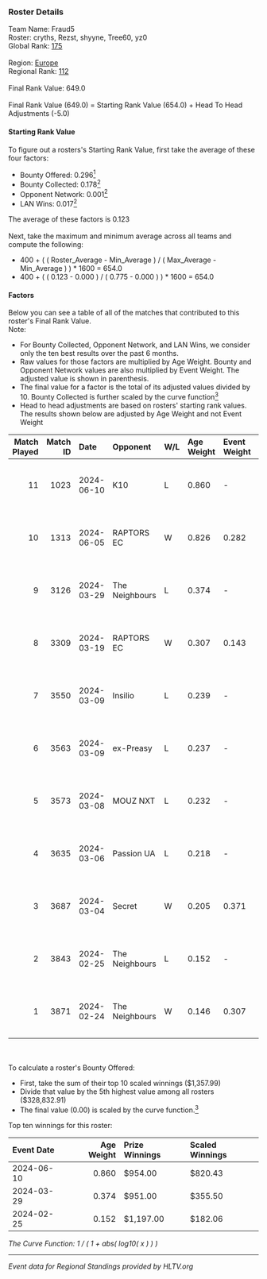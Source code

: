 ### Roster Details<br />
Team Name: Fraud5<br />
Roster: cryths, Rezst, shyyne, Tree60, yz0<br />
Global Rank: [175](../standings_global.md)<br />
<br />
Region: [Europe]( ../standings_europe.md)<br />
Regional Rank: [112]( ../standings_europe.md)<br />
<br />
Final Rank Value:  649.0<br />
<br />
Final Rank Value (649.0) = Starting Rank Value (654.0) + Head To Head Adjustments (-5.0)<br />

#### Starting Rank Value<br />
To figure out a rosters's Starting Rank Value, first take the average of these four factors:<br />
- Bounty Offered: 0.296[<sup>1</sup>](#table2)
- Bounty Collected: 0.178[<sup>2</sup>](#table1)
- Opponent Network: 0.001[<sup>2</sup>](#table1)
- LAN Wins: 0.017[<sup>2</sup>](#table1)

The average of these factors is 0.123<br />
<br />
Next, take the maximum and minimum average across all teams and compute the following:<br />
- 400 + ( ( Roster_Average - Min_Average ) / ( Max_Average - Min_Average ) ) * 1600 = 654.0
- 400 + ( ( 0.123 - 0.000 ) / ( 0.775 - 0.000 ) ) * 1600 = 654.0


#### Factors<br />
Below you can see a table of all of the matches that contributed to this roster's Final Rank Value.<br />
Note:<br />

- For Bounty Collected, Opponent Network, and LAN Wins, we consider only the ten best results over the past 6 months.
- Raw values for those factors are multiplied by Age Weight. Bounty and Opponent Network values are also multiplied by Event Weight. The adjusted value is shown in parenthesis.
- The final value for a factor is the total of its adjusted values divided by 10. Bounty Collected is further scaled by the curve function[<sup>3</sup>](#curveFunction)
- Head to head adjustments are based on rosters' starting rank values. The results shown below are adjusted by Age Weight and not Event Weight
<span id="table1"></span><br />


| Match Played | Match ID | Date       | Opponent       | W/L | Age Weight | Event Weight | Bounty Collected | Opponent Network | LAN Wins  | H2H Adj. | Roster                                |
| -: | -: | :- | :- | :- | :- | :- | :- | :- | :- | -: | :- |
|           11 |     1023 | 2024-06-10 | K10            | L   | 0.860      | -            | -                | -                | -         |   -11.47 | cryths, Rezst, shyyne, Tree60, yz0    |
|           10 |     1313 | 2024-06-05 | RAPTORS EC     | W   | 0.826      | 0.282        | 0.000 (0.000)    | 0.035 (0.008)    | 0 (0.000) |    10.98 | cryths, Rezst, shyyne, Tree60, yz0    |
|            9 |     3126 | 2024-03-29 | The Neighbours | L   | 0.374      | -            | -                | -                | -         |    -4.97 | Kisynergy, Rezst, shyyne, Tree60, yz0 |
|            8 |     3309 | 2024-03-19 | RAPTORS EC     | W   | 0.307      | 0.143        | 0.000 (0.000)    | 0.010 (0.000)    | 0 (0.000) |     2.71 | Kisynergy, Rezst, shyyne, Tree60, yz0 |
|            7 |     3550 | 2024-03-09 | Insilio        | L   | 0.239      | -            | -                | -                | -         |    -1.52 | Rezst, shyyne, SLY, Tree60, yz0       |
|            6 |     3563 | 2024-03-09 | ex-Preasy      | L   | 0.237      | -            | -                | -                | -         |    -2.19 | Rezst, shyyne, SLY, Tree60, yz0       |
|            5 |     3573 | 2024-03-08 | MOUZ NXT       | L   | 0.232      | -            | -                | -                | -         |    -0.72 | Rezst, shyyne, SLY, Tree60, yz0       |
|            4 |     3635 | 2024-03-06 | Passion UA     | L   | 0.218      | -            | -                | -                | -         |    -0.55 | Rezst, shyyne, SLY, Tree60, yz0       |
|            3 |     3687 | 2024-03-04 | Secret         | W   | 0.205      | 0.371        | 0.000 (0.000)    | 0.061 (0.005)    | 0 (0.000) |     2.26 | Rezst, shyyne, SLY, Tree60, yz0       |
|            2 |     3843 | 2024-02-25 | The Neighbours | L   | 0.152      | -            | -                | -                | -         |    -2.13 | Rezst, shyyne, SLY, Tree60, yz0       |
|            1 |     3871 | 2024-02-24 | The Neighbours | W   | 0.146      | 0.307        | 0.004 (0.000)    | 0.037 (0.002)    | 1 (0.146) |     2.57 | Rezst, shyyne, SLY, Tree60, yz0       |

<br />
<span id="table2"></span><br />
To calculate a roster's Bounty Offered:<br />

- First, take the sum of their top 10 scaled winnings ($1,357.99)
- Divide that value by the 5th highest value among all rosters ($328,832.91)
- The final value (0.00) is scaled by the curve function.[<sup>3</sup>](#curveFunction)

Top ten winnings for this roster:<br />

| Event Date | Age Weight | Prize Winnings | Scaled Winnings |
| :- | -: | :- | :- |
| 2024-06-10 |      0.860 | $954.00        | $820.43         |
| 2024-03-29 |      0.374 | $951.00        | $355.50         |
| 2024-02-25 |      0.152 | $1,197.00      | $182.06         |


<span id="curveFunction"></span>_The Curve Function: 1 / ( 1 + abs( log10( x ) ) )_<br />

---
_Event data for Regional Standings provided by HLTV.org_<br />
